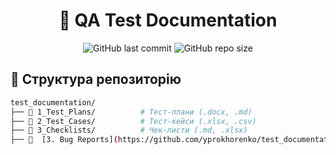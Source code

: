 <div align="center">

# 🧪 QA Test Documentation

![GitHub last commit](https://img.shields.io/github/last-commit/yprokhorenko/test_documentation?style=flat-square)
![GitHub repo size](https://img.shields.io/github/repo-size/yprokhorenko/test_documentation?color=success&style=flat-square)
</div>



## 📂 Структура репозиторію
```bash
test_documentation/
├── 📂 1_Test_Plans/          # Тест-плани (.docx, .md)
├── 📂 2_Test_Cases/          # Тест-кейси (.xlsx, .csv)
├── 📂 3_Checklists/          # Чек-листи (.md, .xlsx)
├── 📂  [3. Bug Reports](https://github.com/yprokhorenko/test_documentation/tree/main/3.%20Bug%20reports) — Баг репорти з img
